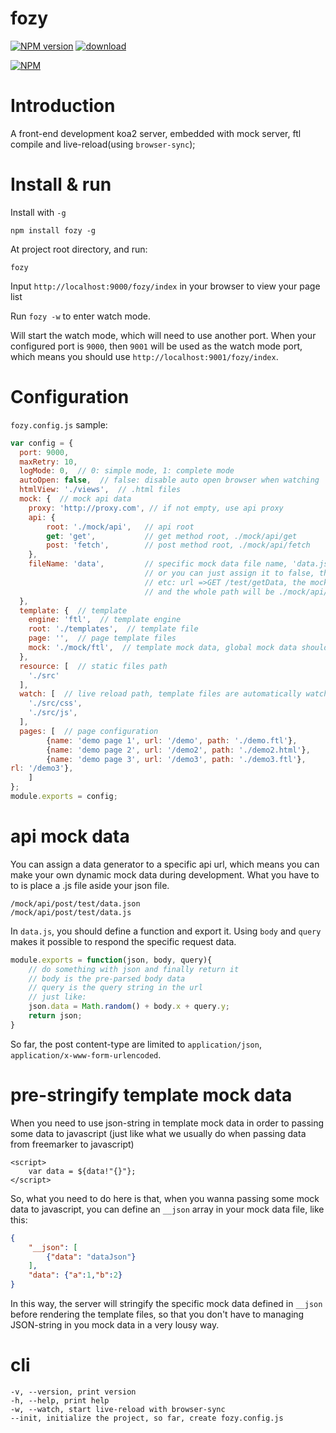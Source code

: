 # fozy
[![NPM version][npm-image]][npm-url]
[![download][downloads-image]][downloads-url]

[![NPM][nodei-image]][nodei-url]


[npm-url]: https://www.npmjs.com/package/fozy
[npm-image]: https://img.shields.io/npm/v/fozy.svg
[downloads-image]: https://img.shields.io/npm/dm/fozy.svg
[downloads-url]: https://www.npmjs.com/package/fozy
[nodei-image]: https://nodei.co/npm/fozy.png?downloads=true&downloadRank=true&stars=true
[nodei-url]: https://www.npmjs.com/package/fozy


# Introduction

A front-end development koa2 server, embedded with mock server, ftl compile and live-reload(using `browser-sync`);

# Install & run

Install with `-g`

`npm install fozy -g`

At project root directory, and run:

`fozy`

Input `http://localhost:9000/fozy/index` in your browser to view your page list

Run `fozy -w` to enter watch mode.

Will start the watch mode, which will need to use another port. When your configured port is `9000`, then `9001` will be used as the watch mode port, which means you should use `http://localhost:9001/fozy/index`.

# Configuration

`fozy.config.js` sample:

```javascript
var config = {
  port: 9000,
  maxRetry: 10,
  logMode: 0,  // 0: simple mode, 1: complete mode
  autoOpen: false,  // false: disable auto open browser when watching
  htmlView: './views',  // .html files
  mock: {  // mock api data
    proxy: 'http://proxy.com', // if not empty, use api proxy
    api: {
        root: './mock/api',   // api root
        get: 'get',           // get method root, ./mock/api/get
        post: 'fetch',        // post method root, ./mock/api/fetch
    },
    fileName: 'data',         // specific mock data file name, 'data.json'
                              // or you can just assign it to false, then the file name will be deault according to the url
                              // etc: url =>GET /test/getData, the mock data file name will be getData.json
                              // and the whole path will be ./mock/api/get/test/getData.json
  },     
  template: {  // template
    engine: 'ftl',  // template engine
    root: './templates',  // template file
    page: '',  // page template files
    mock: './mock/ftl',  // template mock data, global mock data should be under this directory, etc: ./mock/ftl/__global/data.json
  },
  resource: [  // static files path
    './src'
  ],
  watch: [  // live reload path, template files are automatically watched
    './src/css',
    './src/js',
  ],
  pages: [  // page configuration
        {name: 'demo page 1', url: '/demo', path: './demo.ftl'},
        {name: 'demo page 2', url: '/demo2', path: './demo2.html'},
        {name: 'demo page 3', url: '/demo3', path: './demo3.ftl'},
rl: '/demo3'},
    ]
};
module.exports = config;
```

# api mock data

You can assign a data generator to a specific api url, which means you can make your own dynamic mock data during development. What you have to to is place a .js file aside your json file.

```
/mock/api/post/test/data.json
/mock/api/post/test/data.js
```

In `data.js`, you should define a function and export it. Using `body` and `query` makes it possible to respond the specific request data.

```javascript
module.exports = function(json, body, query){
    // do something with json and finally return it
    // body is the pre-parsed body data
    // query is the query string in the url
    // just like:
    json.data = Math.random() + body.x + query.y;
    return json;
}
```

So far, the post content-type are limited to `application/json`, `application/x-www-form-urlencoded`.

# pre-stringify template mock data

When you need to use json-string in template mock data in order to passing some data to javascript (just like what we usually do when passing data from freemarker to javascript)

```ftl
<script>
    var data = ${data!"{}"};
</script>
```

So, what you need to do here is that, when you wanna passing some mock data to javascript, you can define an `__json` array in your mock data file, like this:

```json
{
    "__json": [
        {"data": "dataJson"}
    ],
    "data": {"a":1,"b":2}
}
```

In this way, the server will stringify the specific mock data defined in `__json` before rendering the template files, so that you don't have to managing JSON-string in you mock data in a very lousy way.

# cli

```
-v, --version, print version
-h, --help, print help
-w, --watch, start live-reload with browser-sync
--init, initialize the project, so far, create fozy.config.js
```
